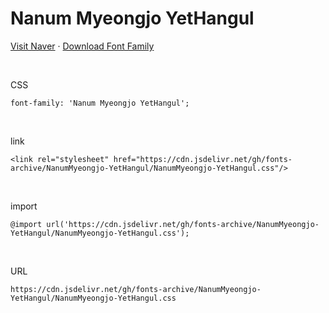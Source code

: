 # Nanum Myeongjo YetHangul

[Visit Naver](https://hangeul.naver.com/font) · [Download Font Family](https://cdn.jsdelivr.net/gh/fonts-archive/NanumMyeongjo-YetHangul/NanumMyeongjo-YetHangul.zip)

&nbsp;

CSS

```
font-family: 'Nanum Myeongjo YetHangul';
```

&nbsp;

link

```
<link rel="stylesheet" href="https://cdn.jsdelivr.net/gh/fonts-archive/NanumMyeongjo-YetHangul/NanumMyeongjo-YetHangul.css"/>
```

&nbsp;

import

```
@import url('https://cdn.jsdelivr.net/gh/fonts-archive/NanumMyeongjo-YetHangul/NanumMyeongjo-YetHangul.css');
```

&nbsp;

URL

```
https://cdn.jsdelivr.net/gh/fonts-archive/NanumMyeongjo-YetHangul/NanumMyeongjo-YetHangul.css
```
